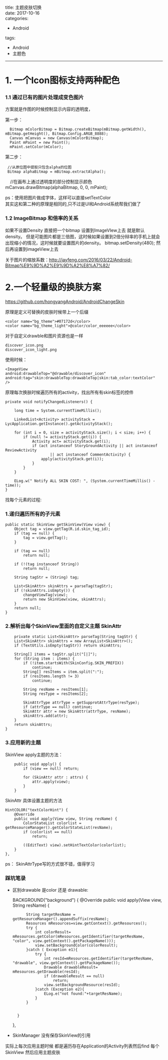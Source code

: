 title: 主题皮肤切换    
date: 2017-10-16    
categories:    
- Android    
       
       
       
tags:       
- Android    
- 主题色    
    
---

# 1. 一个Icon图标支持两种配色

### 1.1 通过已有的图片处理成变色图片  
方案就是作图的时候控制显示内容的透明度，   

第一步：

      Bitmap mColorBitmap = Bitmap.createBitmap(mBitmap.getWidth(), mBitmap.getHeight(), Bitmap.Config.ARGB_8888);
      Canvas mCanvas = new Canvas(mColorBitmap);
      Paint mPaint = new Paint();
      mPaint.setColor(mColor);  
      
第二步：
    
     //从原位图中提取只包含alpha的位图
     Bitmap alphaBitmap = mBitmap.extractAlpha();
     //在画布上通过透明度的部分控制显示颜色
     mCanvas.drawBitmap(alphaBitmap, 0, 0, mPaint);
    
ps：使用把图片做成字体，这样可以直接setTextColor  
其实这和第二种的原理是相同的,只不过是UI和Android系统帮我们做了 


### 1.2 ImageBitmap 和倍率的关系

如果不设置Density  直接把一个bitmap 设置到ImageVIew上去 就是默认density。
但是可能图片都是三倍图，这时候如果设置到2倍分辩率的手机上就会出现缩小的情况，这时候就要设置图片的density。
bitmap.setDensity(480);
然后再设置到imageView上去

关于图片的缩放系数：http://jayfeng.com/2016/03/22/Android-Bitmap%E9%9D%A2%E9%9D%A2%E8%A7%82/


# 2.一个轻量级的换肤方案  
https://github.com/hongyangAndroid/AndroidChangeSkin  


原理是定义可替换的皮肤时候带上一个后缀 

    <color name="bg_theme">#07172d</color>
    <color name="bg_theme_light">@color/color_eeeeee</color>   
    
对于自定义drawble和图片资源也是一样  

    discover_icon.png   
    discover_icon_light.png  

使用时候：  

    <ImageView
    android:drawableTop="@drawable/discover_icon"
    android:tag="skin:drawableTop:drawableTop|skin:tab_color:textColor"
    />
    
原理每次换肤时候遍历所有的activity，找出所有有skin标签的控件  

    private void notifyChangedListeners() {

        long time = System.currentTimeMillis();

        LinkedList<Activity> activityStack = LycApplication.getInstance().getActivityStack();

        for (int i = 0, size = activityStack.size(); i < size; i++) {
            if (null != activityStack.get(i)) {
                Activity act= activityStack.get(i);
                if (act instanceof StoryGroundActivity || act instanceof ReviewActivity
                        || act instanceof CommentActivity) {
                    apply(activityStack.get(i));
                }
            }
        }

        ELog.w(" Notify ALL SKIN COST: ", (System.currentTimeMillis() - time));
    }

找每个元素的过程:
### 1.递归遍历所有的子元素


    public static SkinView getSkinView(View view) {
        Object tag = view.getTag(R.id.skin_tag_id);
        if (tag == null) {
            tag = view.getTag();
        }

        if (tag == null)
            return null;

        if (!(tag instanceof String))
            return null;

        String tagStr = (String) tag;

        List<SkinAttr> skinAttrs = parseTag(tagStr);
        if (!skinAttrs.isEmpty()) {
            changeViewTag(view);
            return new SkinView(view, skinAttrs);
        }
        return null;
    }
    

### 2.解析出每个SkinView里面的自定义主题 SkinAttr   
 

        private static List<SkinAttr> parseTag(String tagStr) {
        List<SkinAttr> skinAttrs = new ArrayList<SkinAttr>();
        if (TextUtils.isEmpty(tagStr)) return skinAttrs;

        String[] items = tagStr.split("[|]");
        for (String item : items) {
            if (!item.startsWith(SkinConfig.SKIN_PREFIX))
                continue;
            String[] resItems = item.split(":");
            if (resItems.length != 3)
                continue;

            String resName = resItems[1];
            String resType = resItems[2];

            SkinAttrType attrType = getSupprotAttrType(resType);
            if (attrType == null) continue;
            SkinAttr attr = new SkinAttr(attrType, resName);
            skinAttrs.add(attr);
        }
        return skinAttrs;
    }


### 3.应用新的主题  

SkinView apply主题的方法：

        public void apply() {
            if (view == null) return;
    
            for (SkinAttr attr : attrs) {
                attr.apply(view);
            }
        }
        
SkinAttr 具体设置主题的方法    

    HintCOLOR("textColorHint") {
        @Override
        public void apply(View view, String resName) {
            ColorStateList colorlist = getResourceManager().getColorStateList(resName);
            if (colorlist == null)
                return;

            ((EditText) view).setHintTextColor(colorlist);
        }
    },


ps： SkinAttrType写的方式很不错，值得学习


### 踩坑笔录 

* 区别drawable 是color 还是 drawable:

    
     BACKGROUND("background") {
        @Override
        public void apply(View view, String resName) {

            String targetResName = getResourceManager().appendSuffix(resName);
            Resources mResources=view.getContext().getResources();
            try {
                int colorResult= mResources.getColor(mResources.getIdentifier(targetResName, "color", view.getContext().getPackageName()));
                view.setBackgroundColor(colorResult);
            }catch ( Exception e1){
                try {
                    int resId=mResources.getIdentifier(targetResName, "drawable", view.getContext().getPackageName());
                    Drawable drawableResult= mResources.getDrawable(resId);
                    if (drawableResult == null)
                        return;
                    view.setBackgroundResource(resId);
                }catch (Exception e2){
                    ELog.e("not found:"+targetResName);
                }
            }


        }
    },


* SkinManager 没有保存SkinView的引用  

实际上每次应用主题时候 都是遍历存在Application的Activity列表然后find 每个SkinView  然后应用主题皮肤
